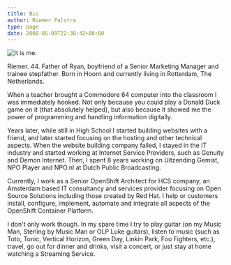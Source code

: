 ```yaml
---
title: Bio
author: Riemer Palstra
type: page
date: 2008-05-09T22:38:42+00:00
---
```


![It is me.](../images/Riemer_Crop.jpg#bio-image)

Riemer. 44. Father of Ryan, boyfriend of a Senior Marketing Manager and
trainee stepfather. Born in Hoorn and currently living in Rotterdam, The
Netherlands.

When a teacher brought a Commodore 64 computer into the classroom I was
immediately hooked. Not only because you could play a Donald Duck game on it
(that absolutely helped), but also because it showed me the power of
programming and handling information digitally.

Years later, while still in High School I started building websites with a
friend, and later started focusing on the hosting and other technical aspects.
When the website building company failed, I stayed in the IT industry and
started working at Internet Service Providers, such as Genuity and Demon
Internet. Then, I spent 8 years working on Uitzending Gemist, NPO Player and
NPO.nl at Dutch Public Broadcasting.

Currently, I work as a Senior OpenShift Architect for HCS company, an Amsterdam
based IT consultancy and services provider focusing on Open Source Solutions
including those created by Red Hat. I help or customers install, configure,
implement, automate and integrate all aspects of the OpenShift Container
Platform.

I don't only work though. In my spare time I try to play guitar (on my Music
Man, Sterling by Music Man or OLP Luke guitars), listen to music (such as Toto,
Tonic, Vertical Horizon, Green Day, Linkin Park, Foo Fighters, etc.), travel,
go out for dinner and drinks, visit a concert, or just stay at home watching a
Streaming Service. 
